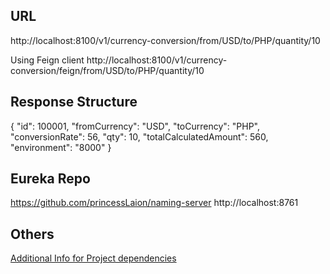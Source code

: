 
## URL
http://localhost:8100/v1/currency-conversion/from/USD/to/PHP/quantity/10

Using Feign client
http://localhost:8100/v1/currency-conversion/feign/from/USD/to/PHP/quantity/10

## Response Structure
{
    "id": 100001,
    "fromCurrency": "USD",
    "toCurrency": "PHP",
    "conversionRate": 56,
    "qty": 10,
    "totalCalculatedAmount": 560,
    "environment": "8000"
}

## Eureka Repo
https://github.com/princessLaion/naming-server
http://localhost:8761

## Others
[Additional Info for Project dependencies](https://github.com/princessLaion/api-gateway/blob/main/README.md)
